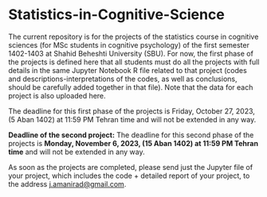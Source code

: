 # Statistics-in-Cognitive-Science

The current repository is for the projects of the statistics course in cognitive sciences (for MSc students in cognitive psychology) of the first semester 1402-1403 at Shahid Beheshti University (SBU). For now, the first phase of the projects is defined here that all students must do all the projects with full details in the same Jupyter Notebook R file related to that project (codes and descriptions-interpretations of the codes, as well as conclusions, should be carefully added together in that file). Note that the data for each project is also uploaded here.

The deadline for this first phase of the projects is Friday, October 27, 2023, (5 Aban 1402) at 11:59 PM Tehran time and will not be extended in any way.

**Deadline of the second project:** The deadline for this second phase of the projects is **Monday, November 6, 2023, (15 Aban 1402) at 11:59 PM Tehran time** and will not be extended in any way. 

As soon as the projects are completed, please send just the Jupyter file of your project, which includes the code + detailed report of your project, to the address j.amanirad@gmail.com.


